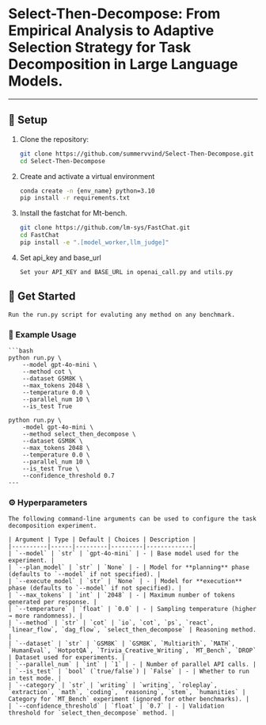 # Select-Then-Decompose: From Empirical Analysis to Adaptive Selection Strategy for Task Decomposition in Large Language Models.

---

## 🚀 Setup

1. Clone the repository:
   ```bash
   git clone https://github.com/summervvind/Select-Then-Decompose.git
   cd Select-Then-Decompose
2. Create and activate a virtual environment
    ```bash
    conda create -n {env_name} python=3.10
    pip install -r requirements.txt
3. Install the fastchat for Mt-bench. 
    ```bash
    git clone https://github.com/lm-sys/FastChat.git
    cd FastChat
    pip install -e ".[model_worker,llm_judge]"
4. Set api_key and base_url
    ```
    Set your API_KEY and BASE_URL in openai_call.py and utils.py

## 🏃 Get Started
    Run the run.py script for evaluting any method on any benchmark.
    
### 🔧 Example Usage

    ```bash
    python run.py \
        --model gpt-4o-mini \
        --method cot \
        --dataset GSM8K \
        --max_tokens 2048 \
        --temperature 0.0 \
        --parallel_num 10 \
        --is_test True

    python run.py \
        -model gpt-4o-mini \
        --method select_then_decompose \
        --dataset GSM8K \
        --max_tokens 2048 \
        --temperature 0.0 \
        --parallel_num 10 \
        --is_test True \ 
        --confidence_threshold 0.7
    ---


### ⚙️ Hyperparameters

    The following command-line arguments can be used to configure the task decomposition experiment.

    | Argument | Type | Default | Choices | Description |
    |----------|------|---------|---------|-------------|
    | `--model` | `str` | `gpt-4o-mini` | - | Base model used for the experiment. |
    | `--plan_model` | `str` | `None` | - | Model for **planning** phase (defaults to `--model` if not specified). |
    | `--execute_model` | `str` | `None` | - | Model for **execution** phase (defaults to `--model` if not specified). |
    | `--max_tokens` | `int` | `2048` | - | Maximum number of tokens generated per response. |
    | `--temperature` | `float` | `0.0` | - | Sampling temperature (higher → more randomness). |
    | `--method` | `str` | `cot` | `io`, `cot`, `ps`, `react`, `linear_flow`, `dag_flow`, `select_then_decompose` | Reasoning method. |
    | `--dataset` | `str` | `GSM8K` | `GSM8K`, `Multiarith`, `MATH`, `HumanEval`, `HotpotQA`, `Trivia_Creative_Writing`, `MT_Bench`, `DROP` | Dataset used for experiments. |
    | `--parallel_num` | `int` | `1` | - | Number of parallel API calls. |
    | `--is_test` | `bool` (`true/false`) | `False` | - | Whether to run in test mode. |
    | `--category` | `str` | `writing` | `writing`, `roleplay`, `extraction`, `math`, `coding`, `reasoning`, `stem`, `humanities` | Category for `MT_Bench` experiment (ignored for other benchmarks). |
    | `--confidence_threshold` | `float` | `0.7` | - | Validation threshold for `select_then_decompose` method. |


